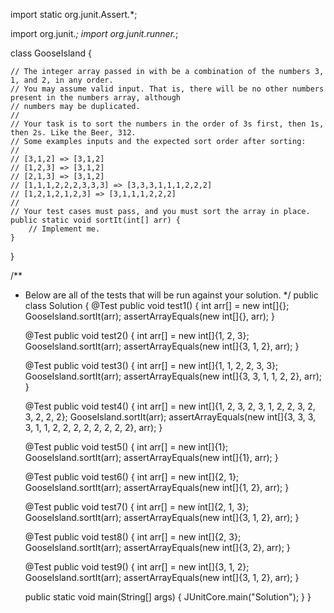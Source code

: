 import static org.junit.Assert.*;

import org.junit.*;
import org.junit.runner.*;

class GooseIsland {

    // The integer array passed in with be a combination of the numbers 3, 1, and 2, in any order.
    // You may assume valid input. That is, there will be no other numbers present in the numbers array, although
    // numbers may be duplicated.
    //
    // Your task is to sort the numbers in the order of 3s first, then 1s, then 2s. Like the Beer, 312.
    // Some examples inputs and the expected sort order after sorting:
    //
    // [3,1,2] => [3,1,2]
    // [1,2,3] => [3,1,2]
    // [2,1,3] => [3,1,2]
    // [1,1,1,2,2,2,3,3,3] => [3,3,3,1,1,1,2,2,2]
    // [1,2,1,2,1,2,3] => [3,1,1,1,2,2,2]
    //
    // Your test cases must pass, and you must sort the array in place.
    public static void sortIt(int[] arr) {
        // Implement me.
    }
}

/**
* Below are all of the tests that will be run against your solution.
  */
  public class Solution {
  @Test
  public void test1() {
  int arr[] = new int[]{};
  GooseIsland.sortIt(arr);
  assertArrayEquals(new int[]{}, arr);
  }

  @Test
  public void test2() {
  int arr[] = new int[]{1, 2, 3};
  GooseIsland.sortIt(arr);
  assertArrayEquals(new int[]{3, 1, 2}, arr);
  }

  @Test
  public void test3() {
  int arr[] = new int[]{1, 1, 2, 2, 3, 3};
  GooseIsland.sortIt(arr);
  assertArrayEquals(new int[]{3, 3, 1, 1, 2, 2}, arr);
  }

  @Test
  public void test4() {
  int arr[] = new int[]{1, 2, 3, 2, 3, 1, 2, 2, 3, 2, 3, 2, 2, 2};
  GooseIsland.sortIt(arr);
  assertArrayEquals(new int[]{3, 3, 3, 3, 1, 1, 2, 2, 2, 2, 2, 2, 2, 2}, arr);
  }

  @Test
  public void test5() {
  int arr[] = new int[]{1};
  GooseIsland.sortIt(arr);
  assertArrayEquals(new int[]{1}, arr);
  }

  @Test
  public void test6() {
  int arr[] = new int[]{2, 1};
  GooseIsland.sortIt(arr);
  assertArrayEquals(new int[]{1, 2}, arr);
  }

  @Test
  public void test7() {
  int arr[] = new int[]{2, 1, 3};
  GooseIsland.sortIt(arr);
  assertArrayEquals(new int[]{3, 1, 2}, arr);
  }

  @Test
  public void test8() {
  int arr[] = new int[]{2, 3};
  GooseIsland.sortIt(arr);
  assertArrayEquals(new int[]{3, 2}, arr);
  }

  @Test
  public void test9() {
  int arr[] = new int[]{3, 1, 2};
  GooseIsland.sortIt(arr);
  assertArrayEquals(new int[]{3, 1, 2}, arr);
  }


    public static void main(String[] args) {
        JUnitCore.main("Solution");
    }
}